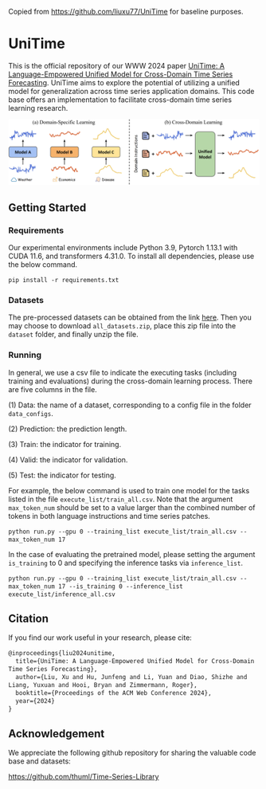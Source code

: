 Copied from https://github.com/liuxu77/UniTime for baseline purposes.

# UniTime

This is the official repository of our WWW 2024 paper [UniTime: A Language-Empowered Unified Model for Cross-Domain Time Series Forecasting](https://arxiv.org/pdf/2310.09751.pdf). UniTime aims to explore the potential of utilizing a unified model for generalization across time series application domains. This code base offers an implementation to facilitate cross-domain time series learning research.

<img src='img/intro.jpg' width='750px'>


## Getting Started

### Requirements
Our experimental environments include Python 3.9, Pytorch 1.13.1 with CUDA 11.6, and transformers 4.31.0. To install all dependencies, please use the below command.
```
pip install -r requirements.txt
```

### Datasets
The pre-processed datasets can be obtained from the link [here](https://drive.google.com/drive/folders/13Cg1KYOlzM5C7K8gK8NfC-F3EYxkM3D2?usp=sharing). Then you may choose to download `all_datasets.zip`, place this zip file into the `dataset` folder, and finally unzip the file.

### Running
In general, we use a csv file to indicate the executing tasks (including training and evaluations) during the cross-domain learning process. There are five columns in the file.

(1) Data: the name of a dataset, corresponding to a config file in the folder `data_configs`.

(2) Prediction: the prediction length.

(3) Train: the indicator for training.

(4) Valid: the indicator for validation.

(5) Test: the indicator for testing.

For example, the below command is used to train one model for the tasks listed in the file `execute_list/train_all.csv`. Note that the argument `max_token_num` should be set to a value larger than the combined number of tokens in both language instructions and time series patches.
```
python run.py --gpu 0 --training_list execute_list/train_all.csv --max_token_num 17
```

In the case of evaluating the pretrained model, please setting the argument `is_training` to 0 and specifying the inference tasks via `inference_list`.
```
python run.py --gpu 0 --training_list execute_list/train_all.csv --max_token_num 17 --is_training 0 --inference_list execute_list/inference_all.csv
```


## Citation
If you find our work useful in your research, please cite:
```
@inproceedings{liu2024unitime,
  title={UniTime: A Language-Empowered Unified Model for Cross-Domain Time Series Forecasting},
  author={Liu, Xu and Hu, Junfeng and Li, Yuan and Diao, Shizhe and Liang, Yuxuan and Hooi, Bryan and Zimmermann, Roger},
  booktitle={Proceedings of the ACM Web Conference 2024},
  year={2024}
}
```


## Acknowledgement
We appreciate the following github repository for sharing the valuable code base and datasets:

https://github.com/thuml/Time-Series-Library
